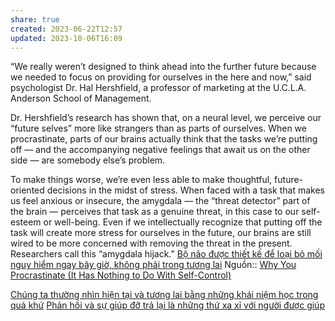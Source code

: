 ```yaml
---
share: true
created: 2023-06-22T12:57
updated: 2023-10-06T16:09
---
```


“We really weren’t designed to think ahead into the further future because we needed to focus on providing for ourselves in the here and now,” said psychologist Dr. Hal Hershfield, a professor of marketing at the U.C.L.A. Anderson School of Management.

Dr. Hershfield’s research has shown that, on a neural level, we perceive our “future selves” more like strangers than as parts of ourselves. When we procrastinate, parts of our brains actually think that the tasks we’re putting off — and the accompanying negative feelings that await us on the other side — are somebody else’s problem.

To make things worse, we’re even less able to make thoughtful, future-oriented decisions in the midst of stress. When faced with a task that makes us feel anxious or insecure, the amygdala — the “threat detector” part of the brain — perceives that task as a genuine threat, in this case to our self-esteem or well-being. Even if we intellectually recognize that putting off the task will create more stress for ourselves in the future, our brains are still wired to be more concerned with removing the threat in the present. Researchers call this “amygdala hijack.”
[Bộ não được thiết kế để loại bỏ mối nguy hiểm ngay bây giờ, không phải trong tương lai](B%C3%B4%CC%A3%20na%CC%83o%20%C4%91%C6%B0%C6%A1%CC%A3c%20thi%C3%AA%CC%81t%20k%C3%AA%CC%81%20%C4%91%C3%AA%CC%89%20loa%CC%A3i%20bo%CC%89%20m%C3%B4%CC%81i%20nguy%20hi%C3%AA%CC%89m%20ngay%20b%C3%A2y%20gi%C6%A1%CC%80,%20kh%C3%B4ng%20pha%CC%89i%20trong%20t%C6%B0%C6%A1ng%20lai.md)
Nguồn:: [Why You Procrastinate (It Has Nothing to Do With Self-Control)](https://www.nytimes.com/2019/03/25/smarter-living/why-you-procrastinate-it-has-nothing-to-do-with-self-control.html)

[Chúng ta thường nhìn hiện tại và tương lai bằng những khái niệm học trong quá khứ](../../Ngh%C4%A9%20v%E1%BB%81%20vi%E1%BB%87c%20ngh%C4%A9/B%E1%BA%A3n%20th%E1%BB%83%20lu%E1%BA%ADn/Ch%C3%BAng%20ta%20th%C6%B0%E1%BB%9Dng%20nh%C3%ACn%20hi%E1%BB%87n%20t%E1%BA%A1i%20v%C3%A0%20t%C6%B0%C6%A1ng%20lai%20b%E1%BA%B1ng%20nh%E1%BB%AFng%20kh%C3%A1i%20ni%E1%BB%87m%20h%E1%BB%8Dc%20trong%20qu%C3%A1%20kh%E1%BB%A9.md)
[Phản hồi và sự giúp đỡ trả lại là những thứ xa xỉ với người được giúp](./Ph%E1%BA%A3n%20h%E1%BB%93i%20v%C3%A0%20s%E1%BB%B1%20gi%C3%BAp%20%C4%91%E1%BB%A1%20tr%E1%BA%A3%20l%E1%BA%A1i%20l%C3%A0%20nh%E1%BB%AFng%20th%E1%BB%A9%20xa%20x%E1%BB%89%20v%E1%BB%9Bi%20ng%C6%B0%E1%BB%9Di%20%C4%91%C6%B0%E1%BB%A3c%20gi%C3%BAp.md)

